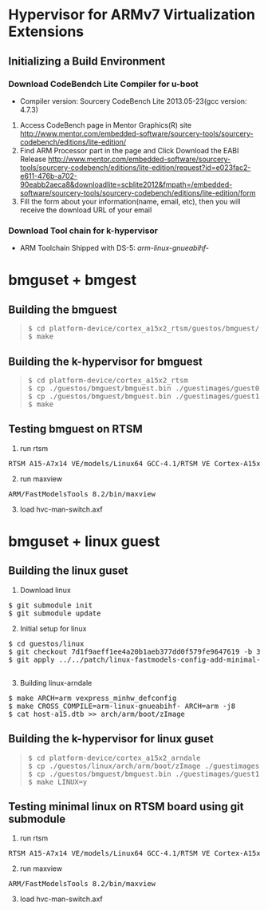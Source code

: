 # Hypervisor for ARMv7 Virtualization Extensions

## Initializing a Build Environment

### Download CodeBendch Lite Compiler for u-boot

- Compiler version: Sourcery CodeBench Lite 2013.05-23(gcc version: 4.7.3)

1. Access CodeBench page in Mentor Graphics(R) site
    http://www.mentor.com/embedded-software/sourcery-tools/sourcery-codebench/editions/lite-edition/
2. Find ARM Processor part in the page and Click Download the EABI Release
    http://www.mentor.com/embedded-software/sourcery-tools/sourcery-codebench/editions/lite-edition/request?id=e023fac2-e611-476b-a702-90eabb2aeca8&downloadlite=scblite2012&fmpath=/embedded-software/sourcery-tools/sourcery-codebench/editions/lite-edition/form
3. Fill the form about your information(name, email, etc), then you will receive the download URL of your email

### Download Tool chain for k-hypervisor
- ARM Toolchain Shipped with DS-5: <i>arm-linux-gnueabihf-</i>

# bmguset + bmgest

## Building the bmguest
<blockquote>
<pre>
$ cd platform-device/cortex_a15x2_rtsm/guestos/bmguest/
$ make
</pre>
</blockquote>

## Building the k-hypervisor for bmguest
<blockquote>
<pre>
$ cd platform-device/cortex_a15x2_rtsm
$ cp ./guestos/bmguest/bmguest.bin ./guestimages/guest0.bin
$ cp ./guestos/bmguest/bmguest.bin ./guestimages/guest1.bin
$ make
</pre>
</blockquote>

## Testing bmguest on RTSM
1. run rtsm
<pre>
RTSM_A15-A7x14_VE/models/Linux64_GCC-4.1/RTSM_VE_Cortex-A15x1-A7x1 --cadi-server
</pre>
2. run maxview
<pre>
ARM/FastModelsTools_8.2/bin/maxview
</pre>
3. load hvc-man-switch.axf

# bmguset + linux guest

## Building the linux guset
1. Download linux
<pre>
$ git submodule init
$ git submodule update
</pre>
2. Initial setup for linux
<pre>
$ cd guestos/linux
$ git checkout 7d1f9aeff1ee4a20b1aeb377dd0f579fe9647619 -b 3.8
$ git apply ../../patch/linux-fastmodels-config-add-minimal-linux-config.patch

</pre>
3. Building linux-arndale
<pre>
$ make ARCH=arm vexpress_minhw_defconfig
$ make CROSS_COMPILE=arm-linux-gnueabihf- ARCH=arm -j8
$ cat host-a15.dtb >> arch/arm/boot/zImage
</pre>

## Building the k-hypervisor for linux guset
<blockquote>
<pre>
$ cd platform-device/cortex_a15x2_arndale
$ cp ./guestos/linux/arch/arm/boot/zImage ./guestimages/guest0.bin
$ cp ./guestos/bmguest/bmguest.bin ./guestimages/guest1.bin
$ make LINUX=y
</pre>
</blockquote>

## Testing minimal linux on RTSM board using git submodule
1. run rtsm
<pre>
RTSM_A15-A7x14_VE/models/Linux64_GCC-4.1/RTSM_VE_Cortex-A15x1-A7x1 --cadi-server
</pre>
2. run maxview
<pre>
ARM/FastModelsTools_8.2/bin/maxview
</pre>
3. load hvc-man-switch.axf
